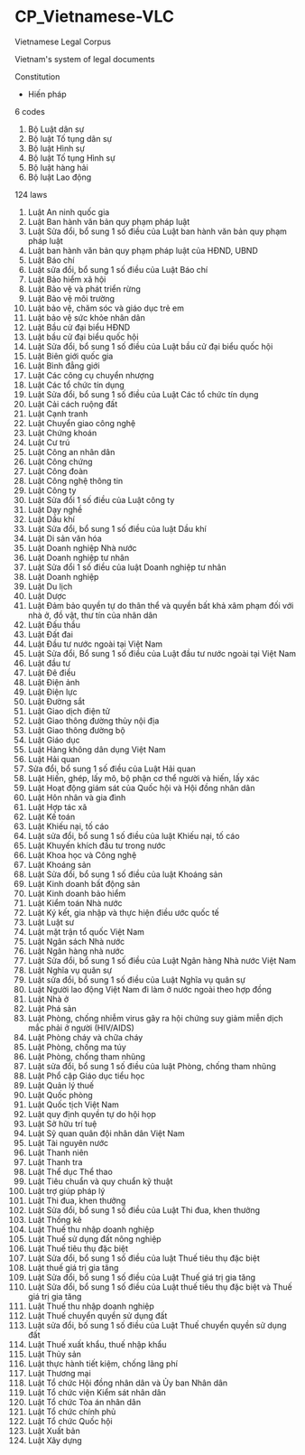 # CP_Vietnamese-VLC

Vietnamese Legal Corpus

Vietnam's system of legal documents

Constitution

* Hiến pháp

6 codes

1. Bộ Luật dân sự
2. Bộ luật Tố tụng dân sự
3. Bộ luật Hình sự
4. Bộ luật Tố tụng Hình sự
5. Bộ luật hàng hải
6. Bộ luật Lao động

124 laws

1. Luật An ninh quốc gia
2. Luật Ban hành văn bản quy phạm pháp luật
3. Luật Sửa đổi, bổ sung 1 số điều của Luật ban hành văn bản quy phạm pháp luật
4. Luật ban hành văn bản quy phạm pháp luật của HĐND, UBND
5. Luật Báo chí
6. Luật sửa đổi, bổ sung 1 số điều của Luật Báo chí
7. Luật Bảo hiểm xã hội
8. Luật Bảo vệ và phát triển rừng
9. Luật Bảo vệ môi trường
10. Luật bảo vệ, chăm sóc và giáo dục trẻ em
11. Luật bảo vệ sức khỏe nhân dân
12. Luật Bầu cử đại biểu HĐND
13. Luật bầu cử đại biểu quốc hội
14. Luật Sửa đổi, bổ sung 1 số điều của Luật bầu cử đại biểu quốc hội
15. Luật Biên giới quốc gia
16. Luật Bình đẳng giới
17. Luật Các công cụ chuyển nhượng
18. Luật Các tổ chức tín dụng
19. Luật Sửa đổi, bổ sung 1 số điều của Luật Các tổ chức tín dụng
20. Luật Cải cách ruộng đất
21. Luật Cạnh tranh
22. Luật Chuyển giao công nghệ
23. Luật Chứng khoán
24. Luật Cư trú
25. Luật Công an nhân dân
26. Luật Công chứng
27. Luật Công đoàn
28. Luật Công nghệ thông tin
29. Luật Công ty
30. Luật Sửa đổi 1 số điều của Luật công ty
31. Luật Dạy nghề
32. Luật Dầu khí
33. Luật Sửa đổi, bổ sung 1 số điều của luật Dầu khí
34. Luật Di sản văn hóa
35. Luật Doanh nghiệp Nhà nước
36. Luật Doanh nghiệp tư nhân
37. Luật Sửa đổi 1 số điều của luật Doanh nghiệp tư nhân
38. Luật Doanh nghiệp
39. Luật Du lịch
40. Luật Dược
41. Luật Đảm bảo quyền tự do thân thể và quyền bất khả xâm phạm đối với nhà ở, đồ vật, thư tín của nhân dân
42. Luật Đấu thầu
43. Luật Đất đai
44. Luật Đầu tư nước ngoài tại Việt Nam
45. Luật Sửa đổi, Bổ sung 1 số điều của Luật đầu tư nước ngoài tại Việt Nam
46. Luật đầu tư
47. Luật Đê điều
48. Luật Điện ảnh
49. Luật Điện lực
50. Luật Đường sắt
51. Luật Giao dịch điện tử
52. Luật Giao thông đường thủy nội địa
53. Luật Giao thông đường bộ
54. Luật Giáo dục
55. Luật Hàng không dân dụng Việt Nam
56. Luật Hải quan
57. Sửa đổi, bổ sung 1 số điều của Luật Hải quan
58. Luật Hiến, ghép, lấy mô, bộ phận cơ thể người và hiến, lấy xác
59. Luật Hoạt động giám sát của Quốc hội và Hội đồng nhân dân
60. Luật Hôn nhân và gia đình
61. Luật Hợp tác xã
62. Luật Kế toán
63. Luật Khiếu nại, tố cáo
64. Luật sửa đổi, bổ sung 1 số điều của luật Khiếu nại, tố cáo
65. Luật Khuyến khích đầu tư trong nước
66. Luật Khoa học và Công nghệ
67. Luật Khoáng sản
68. Luật Sửa đổi, bổ sung 1 số điều của luật Khoáng sản
69. Luật Kinh doanh bất động sản
70. Luật Kinh doanh bảo hiểm
71. Luật Kiểm toán Nhà nước
72. Luật Ký kết, gia nhập và thực hiện điều ước quốc tế
73. Luật Luật sư
74. Luật mặt trận tổ quốc Việt Nam
75. Luật Ngân sách Nhà nước
76. Luật Ngân hàng nhà nước
77. Luật Sửa đổi, bổ sung 1 số điều của Luật Ngân hàng Nhà nước Việt Nam
78. Luật Nghĩa vụ quân sự
79. Luật sửa đổi, bổ sung 1 số điều của Luật Nghĩa vụ quân sự
80. Luật Người lao động Việt Nam đi làm ở nước ngoài theo hợp đồng
81. Luật Nhà ở
82. Luật Phá sản
83. Luật Phòng, chống nhiễm virus gây ra hội chứng suy giảm miễn dịch mắc phải ở người (HIV/AIDS)
84. Luật Phòng cháy và chữa cháy
85. Luật Phòng, chống ma túy
86. Luật Phòng, chống tham nhũng
87. Luật sửa đổi, bổ sung 1 số điều của luật Phòng, chống tham nhũng
88. Luật Phổ cập Giáo dục tiểu học
89. Luật Quản lý thuế
90. Luật Quốc phòng
91. Luật Quốc tịch Việt Nam
92. Luật quy định quyền tự do hội họp
93. Luật Sở hữu trí tuệ
94. Luật Sỹ quan quân đội nhân dân Việt Nam
95. Luật Tài nguyên nước
96. Luật Thanh niên
97. Luật Thanh tra
98. Luật Thể dục Thể thao
99. Luật Tiêu chuẩn và quy chuẩn kỹ thuật
100. Luật trợ giúp pháp lý
101. Luật Thi đua, khen thưởng
102. Luật Sửa đổi, bổ sung 1 số điều của Luật Thi đua, khen thưởng
103. Luật Thống kê
104. Luật Thuế thu nhập doanh nghiệp
105. Luật Thuế sử dụng đất nông nghiệp
106. Luật Thuế tiêu thụ đặc biệt
107. Luật Sửa đổi, bổ sung 1 số điều của luật Thuế tiêu thụ đặc biệt
108. Luật thuế giá trị gia tăng
109. Luật Sửa đổi, bổ sung 1 số điều của Luật Thuế giá trị gia tăng
110. Luật Sửa đổi, bổ sung 1 số điều của Luật thuế tiêu thụ đặc biệt và Thuế giá trị gia tăng
111. Luật Thuế thu nhập doanh nghiệp
112. Luật Thuế chuyển quyền sử dụng đất
113. Luật sửa đổi, bố sung 1 số điều của Luật Thuế chuyển quyền sử dụng đất
114. Luật Thuế xuất khẩu, thuế nhập khẩu
115. Luật Thủy sản
116. Luật thực hành tiết kiệm, chống lãng phí
117. Luật Thương mại
118. Luật Tổ chức Hội đồng nhân dân và Ủy ban Nhân dân
119. Luật Tổ chức viện Kiểm sát nhân dân
120. Luật Tổ chức Tòa án nhân dân
121. Luật Tổ chức chính phủ
122. Luật Tổ chức Quốc hội
123. Luật Xuất bản
124. Luật Xây dựng
